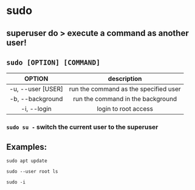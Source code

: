 # sudo 

**superuser do** > execute a command as another user!
---

` sudo [OPTION] [COMMAND] `
---

| **OPTION** | description |
|:---:|:---:|
| -u, --user [USER] | run the command as the specified user |
| -b, --background | run the command in the background |
| -i, --login | login to root access |

### ` sudo su - ` switch the current user to the superuser

## Examples:
` sudo apt update `

` sudo --user root ls `

` sudo -i `